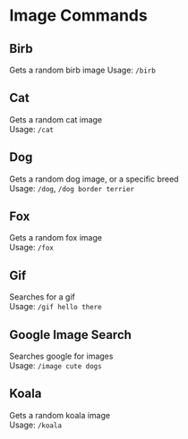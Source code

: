 # Image Commands
## Birb

Gets a random birb image
Usage: `/birb`

## Cat

Gets a random cat image  
Usage: `/cat`

## Dog

Gets a random dog image, or a specific breed  
Usage: `/dog`, `/dog border terrier`

## Fox

Gets a random fox image  
Usage: `/fox`

## Gif

Searches for a gif  
Usage: `/gif hello there`

## Google Image Search

Searches google for images  
Usage: `/image cute dogs`

## Koala

Gets a random koala image  
Usage: `/koala`

